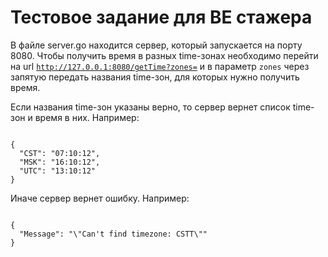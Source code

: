# Тестовое задание для BE стажера

В файле server.go находится сервер, который запускается на порту 8080. Чтобы получить время в разных time-зонах необходимо
перейти на url <code>http://127.0.0.1:8080/getTime?zones=</code> и в параметр <code>zones</code> через запятую передать названия time-зон, для которых нужно получить время.


Если названия time-зон указаны верно, то сервер вернет список time-зон и время в них. Например:

<code>
{
  "CST": "07:10:12",
  "MSK": "16:10:12",
  "UTC": "13:10:12"
}
</code>

Иначе сервер вернет ошибку. Например:

<code>
{
  "Message": "\"Can't find timezone: CSTT\""
}
</code>
